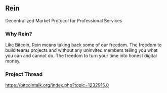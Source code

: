 ## Rein
Decentralized Market Protocol for Professional Services

### Why Rein?
Like Bitcoin, Rein means taking back some of our freedom. The freedom to build teams projects and without any uninvited members telling you what you can and cannot do. The freedom to turn your time into honest digital money.

### Project Thread
https://bitcointalk.org/index.php?topic=1232915.0
